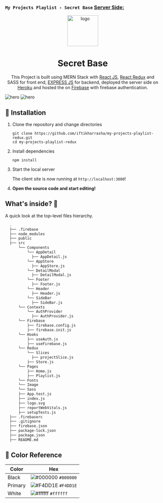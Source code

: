 ### `My Projects Playlist - Secret Base` [Server Side:](https://github.com/iftikharrasha/my-projects-playlist-server)

<p align="center">
  <a href="https://secretobase.web.app/">
    <img alt="logo" src="https://i.ibb.co/tzNX5c1/secret-base.webp" width="100" />
  </a>
</p>

<h1 align="center">
  Secret Base
</h1>

<p align="center">
  This Project is built using MERN Stack with <a href="https://reactjs.org/" target="_blank">React JS</a>, <a href="https://react-redux.js.org/" target="_blank">React Redux</a> and SASS for front end, <a href="https://expressjs.com/" target="_blank">EXPRESS JS</a> for backend, deployed the server side on <a href="https://www.heroku.com/" target="_blank">Heroku</a> and hosted the on <a href="https://firebase.google.com/" target="_blank">Firebase</a> with firebase authentication.
</p>

![hero](https://i.ibb.co/kM6Wh5z/secretobase-ui.webp)
![hero](https://i.ibb.co/sKz7rgH/secretobase-ui2.webp)

## 🚀 Installation

1.  Clone the repository and change directories

    ```shell
    git clone https://github.com/iftikharrasha/my-projects-playlist-redux.git
    cd my-projects-playlist-redux
    ```

2. Install dependencies

    ```shell
    npm install
    ```

3. Start the local server

    The client site is now running at `http://localhost:3000`!
    

4.  **Open the source code and start editing!**


## What's inside? 🧐

A quick look at the top-level files hierarchy.

```sh
  .
  ├── .firebase 
  ├── node_modules
  ├── public 
  ├── src
      └── Components
          └── AppDetail
            ├── AppDetail.js
          └── AppStore
            ├── AppStore.js
          └── DetailModal
            ├── DetailModal.js
          └── Footer
            ├── Footer.js
          └── Header
            ├── Header.js
          └── SideBar
            ├── SideBar.js
      └── Contexts
          └── AuthProvider
            ├── AuthProvider.js
      └── Firebase
          ├── firebase.config.js
          ├── firebase.init.js
      └── Hooks
          ├── useAuth.js
          ├── useFirebase.js
      └── Redux
          └── Slices
            ├── projectSlice.js
          ├── Store.js
      └── Pages
          ├── Home.js
          ├── Playlist.js
      └── Fonts
      └── Image
      └── Sass
      ├── App.test.js
      ├── index.js
      ├── logo.svg
      ├── reportWebVitals.js
      ├── setupTests.js
  ├── .firebaserc
  ├── .gitignore
  ├── firebase.json
  ├── package-lock.json
  ├── package.json
  ├── README.md
 ```
 
 ## 🎨 Color Reference
| Color          | Hex                                                                |
| -------------- | ------------------------------------------------------------------ |
| Black          | ![#000000](https://via.placeholder.com/10/0000?text=+) `#000000` |
| Primary        | ![#F4DD1E](https://via.placeholder.com/10/F4DD1E?text=+) `#F4DD1E` |
| White          | ![#ffffff](https://via.placeholder.com/10/ffffff?text=+) `#ffffff` |


